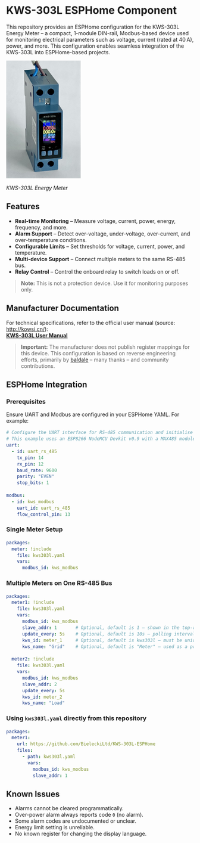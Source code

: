 # KWS-303L ESPHome Component

This repository provides an ESPHome configuration for the KWS-303L Energy Meter – a compact, 1-module DIN-rail, Modbus-based device used for monitoring electrical parameters such as voltage, current (rated at 40 A), power, and more. This configuration enables seamless integration of the KWS-303L into ESPHome-based projects.

<img src="docs/kws-303l.jpg" alt="KWS-303L Energy Meter" width="200">

_KWS-303L Energy Meter_

## Features

- **Real-time Monitoring** – Measure voltage, current, power, energy, frequency, and more.
- **Alarm Support** – Detect over-voltage, under-voltage, over-current, and over-temperature conditions.
- **Configurable Limits** – Set thresholds for voltage, current, power, and temperature.
- **Multi-device Support** – Connect multiple meters to the same RS-485 bus.
- **Relay Control** – Control the onboard relay to switch loads on or off.

> **Note:** This is not a protection device. Use it for monitoring purposes only.

## Manufacturer Documentation

For technical specifications, refer to the official user manual (source: http://kowsi.cn/):  
[**KWS-303L User Manual**](docs/kws-303.pdf)

> **Important:** The manufacturer does not publish register mappings for this device. This configuration is based on reverse engineering efforts, primarily by [baldale](https://github.com/baldale) – many thanks – and community contributions.

## ESPHome Integration

### Prerequisites

Ensure UART and Modbus are configured in your ESPHome YAML. For example:

```yaml
# Configure the UART interface for RS-485 communication and initialise Modbus.
# This example uses an ESP8266 NodeMCU Devkit v0.9 with a MAX485 module.
uart:
  - id: uart_rs_485
    tx_pin: 14
    rx_pin: 12
    baud_rate: 9600
    parity: "EVEN"
    stop_bits: 1

modbus:
  - id: kws_modbus
    uart_id: uart_rs_485
    flow_control_pin: 13
```

### Single Meter Setup

```yaml
packages:
  meter: !include
    file: kws303l.yaml
    vars:
      modbus_id: kws_modbus
```

### Multiple Meters on One RS-485 Bus

```yaml
packages:
  meter1: !include
    file: kws303l.yaml
    vars:
      modbus_id: kws_modbus
      slave_addr: 1       # Optional, default is 1 – shown in the top-right corner of the meter display
      update_every: 5s    # Optional, default is 10s – polling interval
      kws_id: meter_1     # Optional, default is kws303l – must be unique per meter
      kws_name: "Grid"    # Optional, default is "Meter" – used as a prefix for all sensor names

  meter2: !include
    file: kws303l.yaml
    vars:
      modbus_id: kws_modbus
      slave_addr: 2
      update_every: 5s
      kws_id: meter_2
      kws_name: "Load"
```

### Using `kws303l.yaml` directly from this repository

```yaml
packages:
  meter1:
    url: https://github.com/BieleckiLtd/KWS-303L-ESPHome
    files:
      - path: kws303l.yaml
        vars:
          modbus_id: kws_modbus
          slave_addr: 1
```

## Known Issues

- Alarms cannot be cleared programmatically.
- Over-power alarm always reports code `0` (no alarm).
- Some alarm codes are undocumented or unclear.
- Energy limit setting is unreliable.
- No known register for changing the display language.
